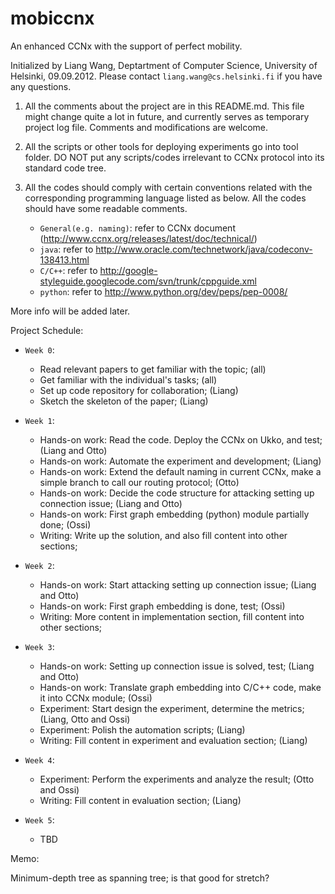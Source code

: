 mobiccnx
========

An enhanced CCNx with the support of perfect mobility. 

Initialized by Liang Wang, Deptartment of Computer Science, University of Helsinki, 09.09.2012. Please contact `liang.wang@cs.helsinki.fi` if you have any questions.

1. All the comments about the project are in this README.md. This file might change quite a lot in future, and currently serves as temporary project log file. Comments and modifications are welcome.

2. All the scripts or other tools for deploying experiments go into tool folder. DO NOT put any scripts/codes irrelevant to CCNx protocol into its standard code tree.

3. All the codes should comply with certain conventions related with the corresponding programming language listed as below. All the codes should have some readable comments.
   * `General(e.g. naming)`: refer to CCNx document (http://www.ccnx.org/releases/latest/doc/technical/)
   * `java`: refer to http://www.oracle.com/technetwork/java/codeconv-138413.html
   * `C/C++`: refer to http://google-styleguide.googlecode.com/svn/trunk/cppguide.xml
   * `python`: refer to http://www.python.org/dev/peps/pep-0008/


More info will be added later.


Project Schedule:

* `Week 0`:
  	- Read relevant papers to get familiar with the topic; (all)
	- Get familiar with the individual's tasks; (all)
  	- Set up code repository for collaboration; (Liang)
	- Sketch the skeleton of the paper; (Liang)

* `Week 1`:
  	- Hands-on work: Read the code. Deploy the CCNx on Ukko, and test; (Liang and Otto)
	- Hands-on work: Automate the experiment and development; (Liang)
	- Hands-on work: Extend the default naming in current CCNx, make a simple branch to call our routing protocol; (Otto)
	- Hands-on work: Decide the code structure for attacking setting up connection issue; (Liang and Otto)
	- Hands-on work: First graph embedding (python) module partially done; (Ossi)
	- Writing: Write up the solution, and also fill content into other sections;

* `Week 2`:
  	- Hands-on work: Start attacking setting up connection issue; (Liang and Otto)
  	- Hands-on work: First graph embedding is done, test; (Ossi)
	- Writing: More content in implementation section, fill content into other sections;

* `Week 3`:
  	- Hands-on work: Setting up connection issue is solved, test; (Liang and Otto)
  	- Hands-on work: Translate graph embedding into C/C++ code, make it into CCNx module; (Ossi)
	- Experiment: Start design the experiment, determine the metrics; (Liang, Otto and Ossi)
	- Experiment: Polish the automation scripts; (Liang)
	- Writing: Fill content in experiment and evaluation section; (Liang)

* `Week 4`:
  	- Experiment: Perform the experiments and analyze the result; (Otto and Ossi)
	- Writing: Fill content in evaluation section; (Liang)

* `Week 5`:
  	- TBD


Memo:

Minimum-depth tree as spanning tree; is that good for stretch?
